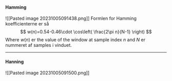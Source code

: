 #### Hamming
![[Pasted image 20231005091438.png]]
Formlen for Hamming koefficienterne er så 
$$
w(n)=0.54-0.46\cdot \cos\left( \frac{2\pi n}{N-1} \right)
$$
Where $w(n)$ er the value of the window at sample index $n$ 
and $N$ er nummeret af samples i vinduet.

***
#### Hanning
![[Pasted image 20231005091500.png]]
